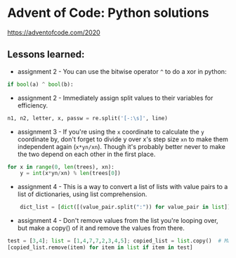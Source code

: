 # Advent of Code: Python solutions
https://adventofcode.com/2020

## Lessons learned:
* assignment 2 - You can use the bitwise operator `^` to do a xor in python: 
```python
if bool(a) ^ bool(b):
```
* assignment 2 - Immediately assign split values to their variables for efficiency.
```python 
n1, n2, letter, x, passw = re.split('[-:\s]', line)
```
* assignment 3 - If you're using the `x` coordinate to calculate the `y` coordinate by, don't forget to divide y over x's step size `xn` to make them independent again (`x*yn/xn`). Though it's probably better never to make the two depend on each other in the first place.
```python    
for x in range(0, len(trees), xn):
    y = int(x*yn/xn) % len(trees[0])
```
* assignment 4 - This is a way to convert a list of lists with value pairs to a list of dictionaries, using list comprehension.
```python
    dict_list = [dict([(value_pair.split(":")) for value_pair in list]) for list in llist]
```
* assignment 4 - Don't remove values from the list you're looping over, but make a copy() of it and remove the values from there.
```python
test = [3,4]; list = [1,4,7,7,2,3,4,5]; copied_list = list.copy()  # Make three lists
[copied_list.remove(item) for item in list if item in test] 
```
